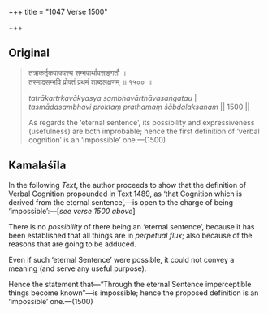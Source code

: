 +++
title = "1047 Verse 1500"

+++
## Original 
>
> तत्राकर्तृकवाक्यस्य सम्भवार्थावसङ्गतौ ।  
> तस्मादसम्भवि प्रोक्तं प्रथमं शाब्दलक्षणम् ॥ १५०० ॥ 
>
> *tatrākartṛkavākyasya sambhavārthāvasaṅgatau* \|  
> *tasmādasambhavi proktaṃ prathamaṃ śābdalakṣaṇam* \|\| 1500 \|\| 
>
> As regards the ‘eternal sentence’, its possibility and expressiveness (usefulness) are both improbable; hence the first definition of ‘verbal cognition’ is an ‘impossible’ one.—(1500)



## Kamalaśīla

In the following *Text*, the author proceeds to show that the definition of Verbal Cognition propounded in Text 1489, as ‘that Cognition which is derived from the eternal sentence’,—is open to the charge of being ‘impossible’:—[*see verse 1500 above*]

There is no *possibility* of there being an ‘eternal sentence’, because it has been established that all things are in *perpetual flux*; also because of the reasons that are going to be adduced.

Even if such ‘eternal Sentence’ were possible, it could not convey a meaning (and serve any useful purpose).

Hence the statement that—“Through the eternal Sentence imperceptible things become known”—is impossible; hence the proposed definition is an ‘impossible’ one.—(1500)


